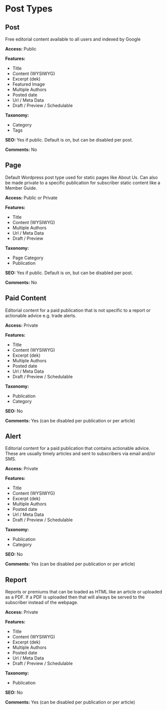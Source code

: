 # Post Types

## Post	
Free editorial content available to all users and indexed by Google

**Access:** Public

**Features:** 
- Title
- Content (WYSIWYG)
- Excerpt (dek)
- Featured Image
- Multiple Authors
- Posted date
- Url / Meta Data
- Draft / Preview / Schedulable

**Taxonomy:** 
- Category
- Tags

**SEO:** Yes if public. Default is on, but can be disabled per post.

**Comments:** No

## Page
Default Wordpress post type used for static pages like About Us. Can also be made private to a specific publication for subscriber static content like a Member Guide.

**Access:** Public or Private

**Features:**
- Title
- Content (WYSIWYG)
- Multiple Authors
- Url / Meta Data
- Draft / Preview

**Taxonomy:** 
- Page Category
- Publication

**SEO:** Yes if public. Default is on, but can be disabled per post.

**Comments:** No

## Paid Content
Editorial content for a paid publication that is not specific to a report or actionable advice e.g. trade alerts.

**Access:** Private

**Features:**
- Title
- Content (WYSIWYG)
- Excerpt (dek)
- Multiple Authors
- Posted date
- Url / Meta Data
- Draft / Preview / Schedulable

**Taxonomy:** 
- Publication
- Category

**SEO:** No

**Comments:** Yes (can be disabled per publication or per article)

## Alert
Editorial content for a paid publication that contains actionable advice. These are usually timely articles and sent to subscribers via email and/or SMS.

**Access:** Private

**Features:**
- Title
- Content (WYSIWYG)
- Excerpt (dek)
- Multiple Authors
- Posted date
- Url / Meta Data
- Draft / Preview / Schedulable

**Taxonomy:** 
- Publication
- Category

**SEO:** No

**Comments:** Yes (can be disabled per publication or per article)

## Report
Reports or premiums that can be loaded as HTML like an article or uploaded as a PDF. If a PDF is uploaded then that will always be served to the subscriber instead of the webpage. 

**Access:** Private

**Features:** 
- Title
- Content (WYSIWYG)
- Excerpt (dek)
- Multiple Authors
- Posted date
- Url / Meta Data
- Draft / Preview / Schedulable

**Taxonomy:** 
- Publication

**SEO:** No

**Comments:** Yes (can be disabled per publication or per article)